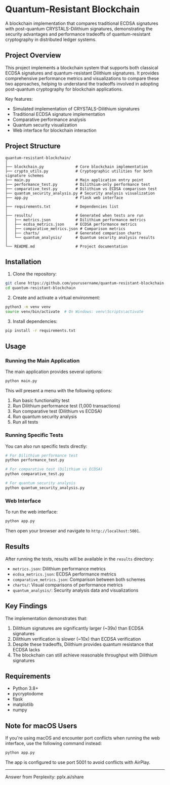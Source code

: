 # Quantum-Resistant Blockchain

A blockchain implementation that compares traditional ECDSA signatures with post-quantum CRYSTALS-Dilithium signatures, demonstrating the security advantages and performance tradeoffs of quantum-resistant cryptography in distributed ledger systems.

## Project Overview

This project implements a blockchain system that supports both classical ECDSA signatures and quantum-resistant Dilithium signatures. It provides comprehensive performance metrics and visualizations to compare these two approaches, helping to understand the tradeoffs involved in adopting post-quantum cryptography for blockchain applications.

Key features:
- Simulated implementation of CRYSTALS-Dilithium signatures
- Traditional ECDSA signature implementation
- Comparative performance analysis
- Quantum security visualization
- Web interface for blockchain interaction

## Project Structure

```
quantum-resistant-blockchain/
│
├── blockchain.py              # Core blockchain implementation
├── crypto_utils.py            # Cryptographic utilities for both signature schemes
├── main.py                    # Main application entry point
├── performance_test.py        # Dilithium-only performance test
├── comparative_test.py        # Dilithium vs ECDSA comparison test
├── quantum_security_analysis.py # Security analysis visualization
├── app.py                     # Flask web interface
│
├── requirements.txt           # Dependencies list
│
├── results/                   # Generated when tests are run
│   ├── metrics.json           # Dilithium performance metrics
│   ├── ecdsa_metrics.json     # ECDSA performance metrics
│   ├── comparative_metrics.json # Comparison metrics
│   ├── charts/                # Generated comparison charts
│   └── quantum_analysis/      # Quantum security analysis results
│
└── README.md                  # Project documentation
```

## Installation

1. Clone the repository:
```bash
git clone https://github.com/yourusername/quantum-resistant-blockchain.git
cd quantum-resistant-blockchain
```

2. Create and activate a virtual environment:
```bash
python3 -m venv venv
source venv/bin/activate  # On Windows: venv\Scripts\activate
```

3. Install dependencies:
```bash
pip install -r requirements.txt
```

## Usage

### Running the Main Application

The main application provides several options:

```bash
python main.py
```

This will present a menu with the following options:
1. Run basic functionality test
2. Run Dilithium performance test (1,000 transactions)
3. Run comparative test (Dilithium vs ECDSA)
4. Run quantum security analysis
5. Run all tests

### Running Specific Tests

You can also run specific tests directly:

```bash
# For Dilithium performance test
python performance_test.py

# For comparative test (Dilithium vs ECDSA)
python comparative_test.py

# For quantum security analysis
python quantum_security_analysis.py
```

### Web Interface

To run the web interface:

```bash
python app.py
```

Then open your browser and navigate to `http://localhost:5001`.

## Results

After running the tests, results will be available in the `results` directory:

- `metrics.json`: Dilithium performance metrics
- `ecdsa_metrics.json`: ECDSA performance metrics
- `comparative_metrics.json`: Comparison between both schemes
- `charts/`: Visual comparisons of performance metrics
- `quantum_analysis/`: Security analysis data and visualizations

## Key Findings

The implementation demonstrates that:

1. Dilithium signatures are significantly larger (~39x) than ECDSA signatures
2. Dilithium verification is slower (~10x) than ECDSA verification
3. Despite these tradeoffs, Dilithium provides quantum resistance that ECDSA lacks
4. The blockchain can still achieve reasonable throughput with Dilithium signatures

## Requirements

- Python 3.8+
- pycryptodome
- flask
- matplotlib
- numpy

## Note for macOS Users

If you're using macOS and encounter port conflicts when running the web interface, use the following command instead:

```bash
python app.py
```

The app is configured to use port 5001 to avoid conflicts with AirPlay.

---
Answer from Perplexity: pplx.ai/share
